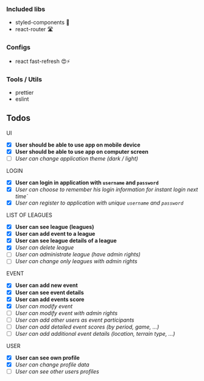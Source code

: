### Included libs

- styled-components 💅
- react-router 🛣️

### Configs

- react fast-refresh 😍⚡️

### Tools / Utils

- prettier
- eslint

## Todos

UI

- [x] **User should be able to use app on mobile device**
- [x] **User should be able to use app on computer screen**
- [ ] _User can change application theme (dark / light)_

LOGIN

- [x] **User can login in application with `username` and `password`**
- [x] _User can choose to remember his login information for instant login next time`_
- [x] _User can register to application with unique `username` and `password`_

LIST OF LEAGUES

- [x] **User can see league (leagues)**
- [x] **User can add event to a league**
- [x] **User can see league details of a league**
- [x] _User can delete league_
- [ ] _User can administrate league (have admin rights)_
- [ ] _User can change only leagues with admin rights_

EVENT

- [x] **User can add new event**
- [x] **User can see event details**
- [x] **User can add events score**
- [x] _User can modify event_
- [ ] _User can modify event with admin rights_
- [ ] _User can add other users as event participants_
- [ ] _User can add detailed event scores (by period, game, ...)_
- [ ] _User can add additional event details (location, terrain type, ...)_

USER

- [x] **User can see own profile**
- [x] _User can change profile data_
- [ ] _User can see other users profiles_
